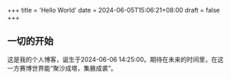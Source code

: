 +++
title = 'Hello World'
date = 2024-06-05T15:06:21+08:00
draft = false
+++

## 一切的开始

这是我的个人博客，诞生于2024-06-06 14:25:00。期待在未来的时间里，在这一方赛博世界能“聚沙成塔，集腋成裘”。

